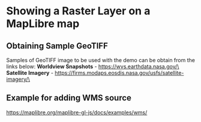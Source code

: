 # Showing a Raster Layer on a MapLibre map

## Obtaining Sample GeoTIFF

Samples of GeoTIFF image to be used with the demo can be obtain from the links below:
**Worldview Snapshots** - https://wvs.earthdata.nasa.gov/\
**Satellite Imagery** - https://firms.modaps.eosdis.nasa.gov/usfs/satellite-imagery/\

## Example for adding WMS source

https://maplibre.org/maplibre-gl-js/docs/examples/wms/
